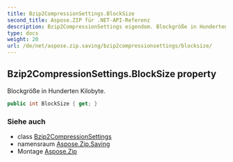 ```yaml
---
title: Bzip2CompressionSettings.BlockSize
second_title: Aspose.ZIP für .NET-API-Referenz
description: Bzip2CompressionSettings eigendom. Blockgröße in Hunderten Kilobyte.
type: docs
weight: 20
url: /de/net/aspose.zip.saving/bzip2compressionsettings/blocksize/
---
```

## Bzip2CompressionSettings.BlockSize property

Blockgröße in Hunderten Kilobyte.

```csharp
public int BlockSize { get; }
```

### Siehe auch

* class [Bzip2CompressionSettings](../)
* namensraum [Aspose.Zip.Saving](../../bzip2compressionsettings/)
* Montage [Aspose.Zip](../../../)


